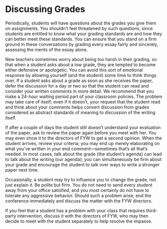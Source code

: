 # Discussing Grades

Periodically, students will have questions about the grades you give them on assignments.  You shouldn’t feel threatened by such questions, since students are entitled to know what your grading standards are and how they can better meet these standards. You can ensure that you stand on a firm ground in these conversations by grading every essay fairly and sincerely, assessing the merits of the essay alone.

New teachers sometimes worry about being too harsh in their grading, so that when a student asks about a low grade, they are tempted to become either defensive or apologetic.  You can avoid this sort of emotional response by allowing yourself (and the student) some time to think things over.  If a student asks about a grade as soon as she receives the paper, defer the discussion for a day or two so that the student can read and consider your written comments in more detail.  We recommend that you make a 24-hour waiting period part of your classroom policies.  The problem may take care of itself; even if it doesn’t, your request that the student read and think about your comments helps convert discussion from grades considered as abstract standards of meaning to discussion of the writing itself.

If after a couple of days the student still doesn’t understand your evaluation of the paper, ask to review the paper again before you meet with her.  You may even show it to the directors of FYW to get a second opinion.  When the student arrives, review your criteria; you may end up merely elaborating on what you’ve written in your end comment—sometimes that’s all that’s needed.  In most cases, talk about the grade (the student’s agenda) can lead to talk about the writing (our agenda); you can simultaneously be firm about your grade and encourage the student to talk over ways to write a stronger paper next time.

Occasionally, a student may try to influence you to change the grade, not just explain it.  Be polite but firm.  You do not need to send every student away from your office satisfied, and you most certainly do not have to tolerate any aggressive behavior.  Should such a problem arise, end the conference immediately and discuss the matter with the FYW directors. 

If you feel that a student has a problem with your class that requires third-party intervention, discuss it with the directors of FYW, who may then decide to meet with the student separately to help resolve the impasse.
